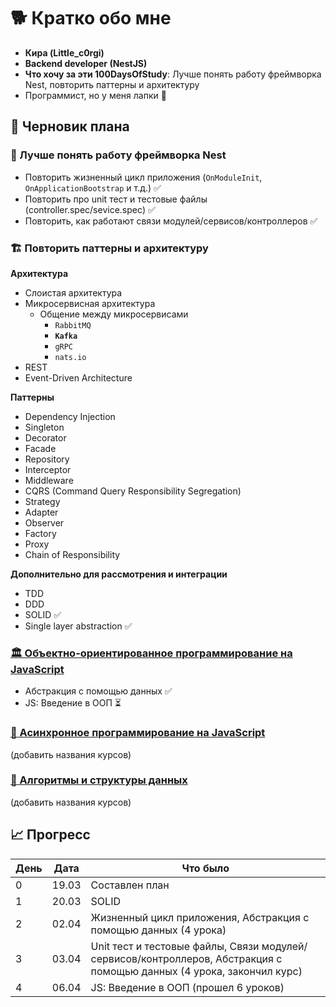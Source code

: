 # 🐕 Кратко обо мне

- **Кира (Little_c0rgi)**
- **Backend developer (NestJS)**
- **Что хочу за эти 100DaysOfStudy**: Лучше понять работу фреймворка Nest, повторить паттерны и архитектуру
- Программист, но у меня лапки 🐾

## 📝 Черновик плана

### 🧠 Лучше понять работу фреймворка Nest

- Повторить жизненный цикл приложения (`OnModuleInit`, `OnApplicationBootstrap` и т.д.) ✅
- Повторить про unit тест и тестовые файлы (controller.spec/sevice.spec) ✅
- Повторить, как работают связи модулей/сервисов/контроллеров ✅

### 🏗️ Повторить паттерны и архитектуру

**Архитектура**

- Слоистая архитектура
- Микросервисная архитектура
  - Общение между микросервисами
    - `RabbitMQ`
    - **`Kafka`**
    - `gRPC`
    - `nats.io`
- REST
- Event-Driven Architecture

**Паттерны**

- Dependency Injection
- Singleton
- Decorator
- Facade
- Repository
- Interceptor
- Middleware
- CQRS (Command Query Responsibility Segregation)
- Strategy
- Adapter
- Observer
- Factory
- Proxy
- Chain of Responsibility

**Дополнительно для рассмотрения и интеграции**

- TDD
- DDD
- SOLID ✅
- Single layer abstraction ✅

### [🏛️ Объектно-ориентированное программирование на JavaScript](https://ru.hexlet.io/programs/js-oop)

- Абстракция с помощью данных ✅
- JS: Введение в ООП ⏳

### [🚀 Асинхронное программирование на JavaScript](https://ru.hexlet.io/programs/js-async)

(добавить названия курсов)

### [🔢 Алгоритмы и структуры данных](https://ru.hexlet.io/programs/algorithms)

(добавить названия курсов)

## 📈 Прогресс

| День | Дата  | Что было                                                                                                              |
| ---- | ----- | --------------------------------------------------------------------------------------------------------------------- |
| 0    | 19.03 | Составлен план                                                                                                        |
| 1    | 20.03 | SOLID                                                                                                                 |
| 2    | 02.04 | Жизненный цикл приложения, Абстракция с помощью данных (4 урока)                                                      |
| 3    | 03.04 | Unit тест и тестовые файлы, Связи модулей/сервисов/контроллеров, Абстракция с помощью данных (4 урока, закончил курс) |
| 4    | 06.04 | JS: Введение в ООП (прошел 6 уроков)                                                                                  |
